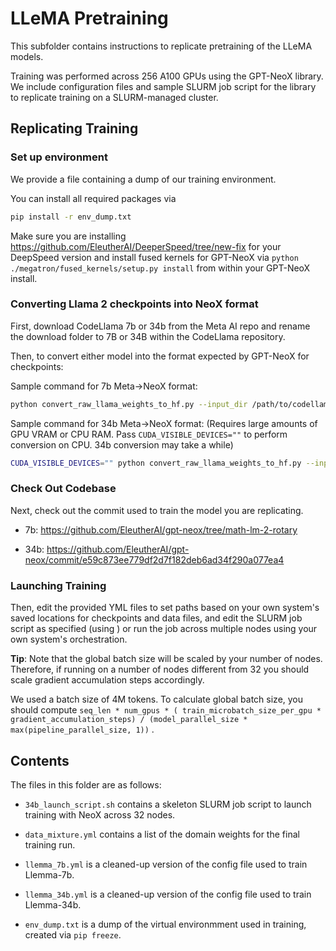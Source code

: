 # LLeMA Pretraining

This subfolder contains instructions to replicate pretraining of the LLeMA models. 

Training was performed across 256 A100 GPUs using the GPT-NeoX library. We include configuration files and sample SLURM job script for the library to replicate training on a SLURM-managed cluster.


## Replicating Training


### Set up environment

We provide a file containing a dump of our training environment.

You can install all required packages via
```bash
pip install -r env_dump.txt
```
Make sure you are installing https://github.com/EleutherAI/DeeperSpeed/tree/new-fix for your DeepSpeed version and install fused kernels for GPT-NeoX via `python ./megatron/fused_kernels/setup.py install` from within your GPT-NeoX install.


### Converting Llama 2 checkpoints into NeoX format

First, download CodeLlama 7b or 34b from the Meta AI repo and rename the download folder to 7B or 34B within the CodeLlama repository.

Then, to convert either model into the format expected by GPT-NeoX for checkpoints:

Sample command for 7b Meta->NeoX format:
```bash
python convert_raw_llama_weights_to_hf.py --input_dir /path/to/codellama/repo --config_file /path/to/this/repo/math-lm/pretraining/llemma_7b.yml --output_dir /path/to/save/into/ --num_output_shards {TP_DEGREE, we use 2}
```

Sample command for 34b Meta->NeoX format:
(Requires large amounts of GPU VRAM or CPU RAM. Pass `CUDA_VISIBLE_DEVICES=""` to perform conversion on CPU. 34b conversion may take a while)
```bash
CUDA_VISIBLE_DEVICES="" python convert_raw_llama_weights_to_hf.py --input_dir /path/to/codellama/repo --config_file /path/to/this/repo/math-lm/pretraining/llemma_34b.yml --output_dir /path/to/save/into/ --num_output_shards {TP_DEGREE, we use 8}
```


### Check Out Codebase

Next, check out the commit used to train the model you are replicating.

* 7b: https://github.com/EleutherAI/gpt-neox/tree/math-lm-2-rotary

* 34b: https://github.com/EleutherAI/gpt-neox/commit/e59c873ee779df2d7f182deb6ad34f290a077ea4

### Launching Training

Then, edit the provided YML files to set paths based on your own system's saved locations for checkpoints and data files, and edit the SLURM job script as specified (using ) or run the job across multiple nodes using your own system's orchestration.

**Tip**: Note that the global batch size will be scaled by your number of nodes. Therefore, if running on a number of nodes different from 32 you should scale gradient accumulation steps accordingly. 

We used a batch size of 4M tokens. To calculate global batch size, you should compute `seq_len * num_gpus * ( train_microbatch_size_per_gpu * gradient_accumulation_steps) / (model_parallel_size * max(pipeline_parallel_size, 1))` .


## Contents

The files in this folder are as follows:

* `34b_launch_script.sh` contains a skeleton SLURM job script to launch training with NeoX across 32 nodes.

* `data_mixture.yml` contains a list of the domain weights for the final training run.

* `llemma_7b.yml` is a cleaned-up version of the config file used to train Llemma-7b.

* `llemma_34b.yml` is a cleaned-up version of the config file used to train Llemma-34b.

* `env_dump.txt` is a dump of the virtual environmment used in training, created via `pip freeze`.